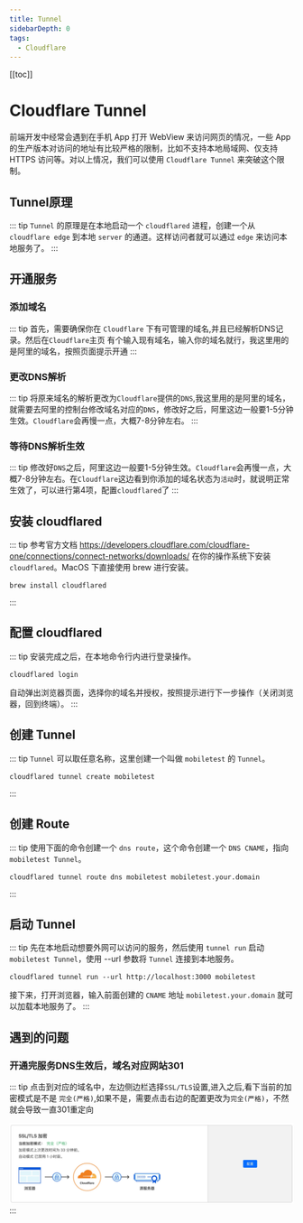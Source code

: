 ```yaml
---
title: Tunnel
sidebarDepth: 0
tags:
  - Cloudflare
---
```


[[toc]]



# Cloudflare Tunnel

前端开发中经常会遇到在手机 App 打开 WebView 来访问网页的情况，一些 App 的生产版本对访问的地址有比较严格的限制，比如不支持本地局域网、仅支持 HTTPS 访问等。对以上情况，我们可以使用 `Cloudflare Tunnel` 来突破这个限制。

## Tunnel原理
::: tip
`Tunnel` 的原理是在本地启动一个 `cloudflared` 进程，创建一个从 `cloudflare edge` 到本地 `server` 的通道。这样访问者就可以通过 `edge` 来访问本地服务了。
:::

## 开通服务

### 添加域名
::: tip
首先，需要确保你在 `Cloudflare` 下有可管理的域名,并且已经解析DNS记录。然后在`Cloudflare`主页 有个输入现有域名，输入你的域名就行，我这里用的是阿里的域名，按照页面提示开通
:::

### 更改DNS解析
::: tip
将原来域名的解析更改为`Cloudflare`提供的`DNS`,我这里用的是阿里的域名，就需要去阿里的控制台修改域名对应的`DNS`，修改好之后，阿里这边一般要1-5分钟生效。`Cloudflare`会再慢一点，大概7-8分钟左右。
:::

### 等待DNS解析生效
::: tip
修改好`DNS`之后，阿里这边一般要1-5分钟生效。`Cloudflare`会再慢一点，大概7-8分钟左右。在`Cloudflare`这边看到你添加的域名状态为`活动`时，就说明正常生效了，可以进行第4项，配置`cloudflared`了
:::

## 安装 cloudflared
::: tip
参考官方文档 https://developers.cloudflare.com/cloudflare-one/connections/connect-networks/downloads/ 在你的操作系统下安装 `cloudflared`。MacOS 下直接使用 brew 进行安装。
```shell
brew install cloudflared
```
:::

## 配置 cloudflared
::: tip 
安装完成之后，在本地命令行内进行登录操作。
```shell
cloudflared login
```
自动弹出浏览器页面，选择你的域名并授权，按照提示进行下一步操作（关闭浏览器，回到终端）。
:::

## 创建 Tunnel


::: tip
`Tunnel` 可以取任意名称，这里创建一个叫做 `mobiletest` 的 `Tunnel`。
```shell
cloudflared tunnel create mobiletest
```
:::

## 创建 Route
::: tip 
使用下面的命令创建一个 `dns route`，这个命令创建一个 `DNS CNAME`，指向 `mobiletest Tunnel`。
```shell
cloudflared tunnel route dns mobiletest mobiletest.your.domain
```
:::

## 启动 Tunnel
::: tip
先在本地启动想要外网可以访问的服务，然后使用 `tunnel run` 启动 `mobiletest Tunnel`，使用 --url 参数将 `Tunnel` 连接到本地服务。
```shell
cloudflared tunnel run --url http://localhost:3000 mobiletest
```
接下来，打开浏览器，输入前面创建的 `CNAME` 地址 `mobiletest.your.domain` 就可以加载本地服务了。
:::

## 遇到的问题
### 开通完服务DNS生效后，域名对应网站301
::: tip
点击到对应的域名中，左边侧边栏选择`SSL/TLS`设置,进入之后,看下当前的加密模式是不是 `完全(严格)`,如果不是，需要点击右边的配置更改为`完全(严格)`，不然就会导致一直301重定向
<div align=center>
    <img src="./image/ssl.jpg" width = 800/>
</div>
:::